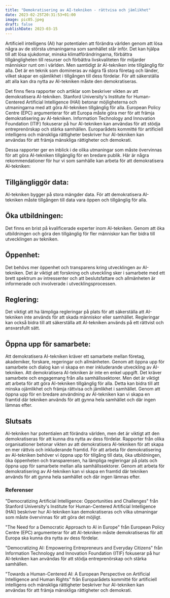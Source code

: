 ```yaml
---
title: "Demokratisering av AI-tekniken - rättvisa och jämlikhet"
date: 2023-02-25T20:31:53+01:00
image: pic05.jpeg
draft: false
publishDate: 2023-03-15
---
```


Artificiell intelligens (AI) har potentialen att förändra världen genom att lösa några av de största utmaningarna som samhället står inför. Det kan hjälpa till att lösa sjukdomar, minska klimatförändringarna, förbättra tillgängligheten till resurser och förbättra livskvaliteten för miljarder människor runt om i världen. Men samtidigt är AI-tekniken inte tillgänglig för alla. Det är en teknik som domineras av några få stora företag och länder, vilket skapar en ojämlikhet i tillgången till dess fördelar. För att säkerställa att alla kan dra nytta av AI-tekniken måste den demokratiseras.

Det finns flera rapporter och artiklar som beskriver vikten av att demokratisera AI-tekniken. Stanford University's Institute for Human-Centered Artificial Intelligence (HAI) betonar möjligheterna och utmaningarna med att göra AI-tekniken tillgänglig för alla. European Policy Centre (EPC) argumenterar för att Europa måste göra mer för att främja demokratisering av AI-tekniken. Information Technology and Innovation Foundation (ITIF) fokuserar på hur AI-tekniken kan användas för att stödja entreprenörskap och stärka samhällen. Europarådets kommitté för artificiell intelligens och mänskliga rättigheter beskriver hur AI-tekniken kan användas för att främja mänskliga rättigheter och demokrati.

Dessa rapporter ger en inblick i de olika utmaningar som måste övervinnas för att göra AI-tekniken tillgänglig för en bredare publik. Här är några rekommendationer för hur vi som samhälle kan arbeta för att demokratisera AI-tekniken:

## Tillgängliggör data: 
AI-tekniken bygger på stora mängder data. För att demokratisera AI-tekniken måste tillgången till data vara öppen och tillgänglig för alla.

## Öka utbildningen: 
Det finns en brist på kvalificerade experter inom AI-tekniken. Genom att öka utbildningen och göra den tillgänglig för fler människor kan fler bidra till utvecklingen av tekniken.

## Öppenhet: 
Det behövs mer öppenhet och transparens kring utvecklingen av AI-tekniken. Det är viktigt att forskning och utveckling sker i samarbete med ett brett spektrum av intressenter och att beslutsfattare och allmänheten är informerade och involverade i utvecklingsprocessen.

## Reglering: 
Det viktigt att ha lämpliga regleringar på plats för att säkerställa att AI-tekniken inte används för att skada människor eller samhället. Regleringar kan också bidra till att säkerställa att AI-tekniken används på ett rättvist och ansvarsfullt sätt.

## Öppna upp för samarbete: 
Att demokratisera AI-tekniken kräver ett samarbete mellan företag, akademiker, forskare, regeringar och allmänheten. Genom att öppna upp för samarbete och dialog kan vi skapa en mer inkluderande utveckling av AI-tekniken.
Att demokratisera AI-tekniken är inte en enkel uppgift. Det kräver samarbete och engagemang från alla samhällssektorer. Men det är viktigt att arbeta för att göra AI-tekniken tillgänglig för alla. Detta kan bidra till att minska ojämlikhet och främja rättvisa och jämlikhet i samhället. Genom att öppna upp för en bredare användning av AI-tekniken kan vi skapa en framtid där tekniken används för att gynna hela samhället och där ingen lämnas efter.

## Slutsats

AI-tekniken har potentialen att förändra världen, men det är viktigt att den demokratiseras för att kunna dra nytta av dess fördelar. Rapporter från olika organisationer betonar vikten av att demokratisera AI-tekniken för att skapa en mer rättvis och inkluderande framtid. För att arbeta för demokratisering av AI-tekniken behöver vi öppna upp för tillgång till data, öka utbildningen, öka öppenheten och transparensen, ha lämpliga regleringar på plats och öppna upp för samarbete mellan alla samhällssektorer. Genom att arbeta för demokratisering av AI-tekniken kan vi skapa en framtid där tekniken används för att gynna hela samhället och där ingen lämnas efter.

### Referenser
"Democratizing Artificial Intelligence: Opportunities and Challenges" från Stanford University's Institute for Human-Centered Artificial Intelligence (HAI) beskriver hur AI-tekniken kan demokratiseras och vilka utmaningar som måste övervinnas för att göra det möjligt.

"The Need for a Democratic Approach to AI in Europe" från European Policy Centre (EPC) argumenterar för att AI-tekniken måste demokratiseras för att Europa ska kunna dra nytta av dess fördelar.

"Democratizing AI: Empowering Entrepreneurs and Everyday Citizens" från Information Technology and Innovation Foundation (ITIF) fokuserar på hur AI-tekniken kan användas för att stödja entreprenörskap och stärka samhällen.

"Towards a Human-Centered AI: A European Perspective on Artificial Intelligence and Human Rights" från Europarådets kommitté för artificiell intelligens och mänskliga rättigheter beskriver hur AI-tekniken kan användas för att främja mänskliga rättigheter och demokrati.
